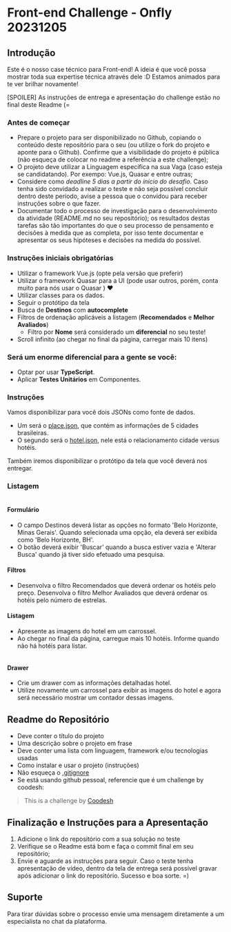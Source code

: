 # Front-end Challenge - Onfly 20231205

## Introdução

Este é o nosso case técnico para Front-end! A ideia é que você possa mostrar toda sua expertise técnica através dele :D
Estamos animados para te ver brilhar novamente!

[SPOILER] As instruções de entrega e apresentação do challenge estão no final deste Readme (=

### Antes de começar

- Prepare o projeto para ser disponibilizado no Github, copiando o conteúdo deste repositório para o seu (ou utilize o fork do projeto e aponte para o Github). Confirme que a visibilidade do projeto é pública (não esqueça de colocar no readme a referência a este challenge);
- O projeto deve utilizar a Linguagem específica na sua Vaga (caso esteja se candidatando). Por exempo: Vue.js, Quasar e entre outras;
- Considere como *deadline 5 dias a partir do início do desafio*. Caso tenha sido convidado a realizar o teste e não seja possível concluir dentro deste período, avise a pessoa que o convidou para receber instruções sobre o que fazer.
- Documentar todo o processo de investigação para o desenvolvimento da atividade (README.md no seu repositório); os resultados destas tarefas são tão importantes do que o seu processo de pensamento e decisões à medida que as completa, por isso tente documentar e apresentar os seus hipóteses e decisões na medida do possível.

### Instruções iniciais obrigatórias

- Utilizar o framework Vue.js (opte pela versão que preferir)
- Utilizar o framework Quasar para a UI (pode usar outros, porém, conta muito para nós usar o Quasar ) ♥
- Utilizar classes para os dados.
- Seguir o protótipo da tela
- Busca de **Destinos** com **autocomplete**
- Filtros de ordenação aplicáveis a listagem (**Recomendados** e **Melhor Avaliados**)
  - Filtro por **Nome** será considerado um **diferencial** no seu teste!
- Scroll infinito (ao chegar no final da página, carregar mais 10 itens)

### Será um enorme **diferencial** para a gente se você: 
- Optar por usar **TypeScript**.
- Aplicar **Testes Unitários** em Componentes.

### Instruções

Vamos disponibilizar para você dois JSONs como fonte de dados. 

- Um será o [place.json](./assets/place.json), que contém as informações de 5 cidades brasileiras. 
- O segundo será o [hotel.json](./assets/hotel.json), nele está o relacionamento cidade versus hotéis.

Também iremos disponibilizar o protótipo da tela que você deverá nos entregar.

### Listagem

![<img src="assets/images/Listagem.png" height="500" alt="Home" title="Home"/>](assets/images/Listagem.png)

#### Formulário
- O campo Destinos deverá listar as opções no formato 'Belo Horizonte, Minas Gerais'. Quando selecionada uma opção, ela deverá ser exibida como 'Belo Horizonte, BH'.
- O botão deverá exibir 'Buscar' quando a busca estiver vazia e 'Alterar Busca' quando já tiver sido efetuado uma pesquisa.

#### Filtros
- Desenvolva o filtro Recomendados que deverá ordenar os hotéis pelo preço. Desenvolva o filtro Melhor Avaliados que deverá ordenar os hotéis pelo número de estrelas.

#### Listagem
- Apresente as imagens do hotel em um carrossel.
- Ao chegar no final da página, carregue mais 10 hotéis. Informe quando não há hotéis para listar.

![<img src="assets/images/Detalhes.png" height="500" alt="Home" title="Home"/>](assets/images/Detalhes.png)


#### Drawer
- Crie um drawer com as informações detalhadas hotel.
- Utilize novamente um carrossel para exibir as imagens do hotel e agora será necessário mostrar um contador dessas imagens.

## Readme do Repositório

- Deve conter o título do projeto
- Uma descrição sobre o projeto em frase
- Deve conter uma lista com linguagem, framework e/ou tecnologias usadas
- Como instalar e usar o projeto (instruções)
- Não esqueça o [.gitignore](https://www.toptal.com/developers/gitignore)
- Se está usando github pessoal, referencie que é um challenge by coodesh:  

>  This is a challenge by [Coodesh](https://coodesh.com/)

## Finalização e Instruções para a Apresentação

1. Adicione o link do repositório com a sua solução no teste
2. Verifique se o Readme está bom e faça o commit final em seu repositório;
3. Envie e aguarde as instruções para seguir. Caso o teste tenha apresentação de vídeo, dentro da tela de entrega será possível gravar após adicionar o link do repositório. Sucesso e boa sorte. =)


## Suporte

Para tirar dúvidas sobre o processo envie uma mensagem diretamente a um especialista no chat da plataforma. 
